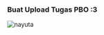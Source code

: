 ### Buat Upload Tugas PBO :3
![nayuta](https://github.com/user-attachments/assets/cf6ccb1b-5585-4876-826b-dab59c4826d7)
